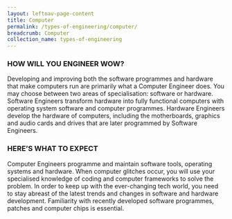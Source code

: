 ```yaml
---
layout: leftnav-page-content
title: Computer
permalink: /types-of-engineering/computer/
breadcrumb: Computer
collection_name: types-of-engineering
---
```


### HOW WILL YOU ENGINEER WOW?

Developing and improving both the software programmes and hardware that make computers run are primarily what a Computer Engineer does. You may choose between two areas of specialisation: software or hardware. Software Engineers transform hardware into fully functional computers with operating system software and computer programmes. Hardware Engineers develop the hardware of computers, including the motherboards, graphics and audio cards and drives that are later programmed by Software Engineers.

### HERE’S WHAT TO EXPECT

Computer Engineers programme and maintain software tools, operating systems and hardware. When computer glitches occur, you will use your specialised knowledge of coding and computer frameworks to solve the problem. In order to keep up with the ever-changing tech world, you need to stay abreast of the latest trends and changes in software and hardware development. Familiarity with recently developed software programmes, patches and computer chips is essential.
